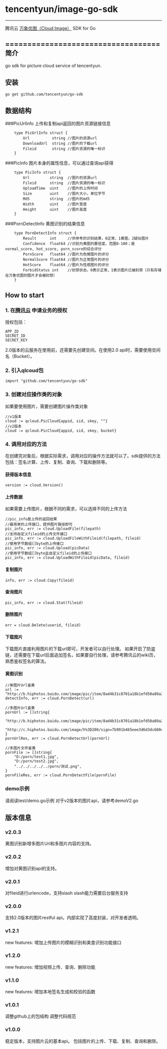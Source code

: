 # tencentyun/image-go-sdk
----------------------------------- 
腾讯云 [万象优图（Cloud Image）](https://www.qcloud.com/product/ci.html) SDK for Go

===================================
简介
----------------------------------- 
go sdk for picture cloud service of tencentyun.

安装
----------------------------------- 
		
	go get github.com/tencentyun/go-sdk

数据结构
----------------------------------- 
###PicUrlInfo
上传和复制api返回的图片资源链接信息
		
		type PicUrlInfo struct {
			Url          string	//图片的资源url
			DownloadUrl  string	//图片的下载url
			Fileid       string	//图片资源的唯一标识
		}

###PicInfo
图片本身的属性信息，可以通过查询api获得
		
		type PicInfo struct {
			Url         string	//图片的资源url
			Fileid      string	//图片资源的唯一标识
			UploadTime  uint	//图片的上传时间
			Size        uint	//图片大小，单位字节
			Md5         string	//图片的md5
			Width       uint	//图片宽度
			Height      uint	//图片高度
		}

###PornDetectInfo
黄图识别的结果信息

		type PornDetectInfo struct {
			Result      int		//供参考的识别结果，0正常，1黄图，2疑似图片
			Confidence  float64 //识别为黄图的置信度，范围0-100；是normal_score, hot_score, porn_score的综合评分
			PornScore   float64 //图片为色情图片的评分
			NormalScore float64 //图片为正常图片的评分
			HotScore    float64	//图片为性感图片的评分
			ForbidStatus int    //封禁状态，0表示正常，1表示图片已被封禁（只有存储在万象优图的图片才会被封禁）
		}
		
How to start
----------------------------------- 
### 1. 在[腾讯云](http://app.qcloud.com) 申请业务的授权
授权包括：
		
	APP_ID 
	SECRET_ID
	SECRET_KEY
2.0版本的云服务在使用前，还需要先创建空间。在使用2.0 api时，需要使用空间名（Bucket）。

### 2. 引入qlcoud包
		
	import "github.com/tencentyun/go-sdk"

### 3. 创建对应操作类的对象
如果要使用图片，需要创建图片操作类对象
		
	//v1版本
	cloud := qcloud.PicCloud{appid, sid, skey, ""}
	//v2版本
	cloud := qcloud.PicCloud{appid, sid, skey, bucket}

### 4. 调用对应的方法
在创建完对象后，根据实际需求，调用对应的操作方法就可以了。sdk提供的方法包括：签名计算、上传、复制、查询、下载和删除等。
#### 获得版本信息
		
	version := cloud.Version()
	
#### 上传数据
如果需要上传图片，根据不同的需求，可以选择不同的上传方法
			
	//pic_info是上传的返回结果
	//最简单的上传接口，提供图片路径即可
	pic_info, err := cloud.UploadFile(filepath)
	//支持自定义fileid的上传文件接口
	pic_info, err := cloud.UploadFileWithFileid(filepath, fileid)
	//使用字节数组[]byte的上传接口
	pic_info, err := cloud.Upload(picData)
	//使用字节数组[]byte且自定义fileid的上传接口
	pic_info, err := cloud.UploadWithFileid(picData, fileid)

#### 复制图片
		
	info, err := cloud.Copy(fileid)
	
#### 查询图片
		
	pic_info, err := cloud.Stat(fileid)

#### 删除图片
		
	err = cloud.Delete(userid, fileid)
	
#### 下载图片
下载图片直接利用图片的下载url即可，开发者可以自行处理。
如果开启了防盗链，还需要在下载url后面追加签名，如果要自行处理，请参考腾讯云的wiki页，熟悉鉴权签名的算法。

#### 黄图识别
	//单图片Url鉴黄
	url := "http://b.hiphotos.baidu.com/image/pic/item/8ad4b31c8701a18b1efd50a89a2f07082938fec7.jpg"
	detectInfo, err := cloud.PornDetect(url)

	//多图片Url鉴黄
	pornUrl := []string{
		"http://b.hiphotos.baidu.com/image/pic/item/8ad4b31c8701a18b1efd50a89a2f07082938fec7.jpg",
        "http://c.hiphotos.baidu.com/image/h%3D200/sign=7b991b465eee3d6d3dc680cb73176d41/96dda144ad3459829813ed730bf431adcaef84b1.jpg",
    }
	pornUrlRes, err := cloud.PornDetectUrl(pornUrl)

	//多图片文件鉴黄
	pornFile := []string{
        "D:/porn/test1.jpg",
        "D:/porn/test2.jpg",
        "../../../../../porn/测试.png",
    }
	pornFileRes, err := cloud.PornDetectFile(pornFile)

### demo示例
请阅读test/demo.go示例
对于v2版本的图片api，请参考demoV2.go
	
版本信息
----------------------------------- 
### v2.0.3
黄图识别新增多图片Url和多图片内容的支持。

### v2.0.2
增加对黄图识别api的支持。

### v2.0.1
对fileid进行urlencode，支持slash
slash能力需要后台服务支持

### v2.0.0
支持2.0版本的图片restful api。内部实现了高度封装，对开发者透明。

### v1.2.1
new features:
增加上传图片的模糊识别和美食识别功能接口

### v1.2.0
new features:
增加视频上传、查询、删除功能

### v1.1.0
new features:
增加本地签名生成和校验的函数

### v1.0.1
调整github上的包结构
调整代码规范

### v1.0.0
稳定版本，支持图片云的基本api。
包括图片的上传、下载、复制、查询和删除。

